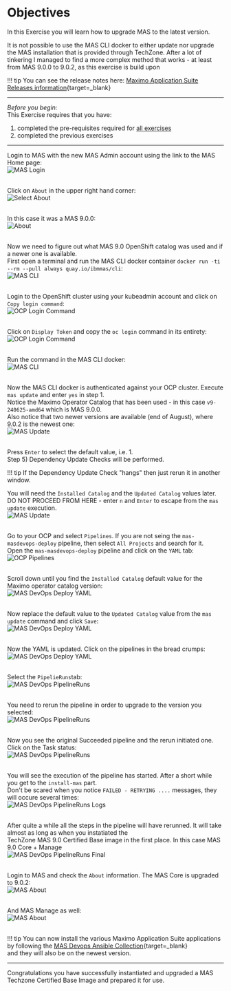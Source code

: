 # Objectives
In this Exercise you will learn how to upgrade MAS to the latest version.

It is not possible to use the MAS CLI docker to either update nor upgrade the MAS installation that is provided through TechZone. After a lot of tinkering I managed to find a more complex method that works - at least from MAS 9.0.0 to 9.0.2, as this exercise is build upon</br>

!!! tip
    You can see the release notes here: [Maximo Application Suite Releases information](https://www.ibm.com/support/pages/node/6570601){target=_blank}</br>

---
*Before you begin:*  
This Exercise requires that you have:

1. completed the pre-requisites required for [all exercises](prereqs.md)
2. completed the previous exercises

---

Login to MAS with the new MAS Admin account using the link to the MAS Home page:</br>
![MAS Login](img/mas_upgrade_00.png)</br></br>

Click on `About` in the upper right hand corner:</br>
![Select About](img/mas_upgrade_01.png)</br></br>

In this case it was a MAS 9.0.0:</br>
![About](img/mas_upgrade_02.png)</br></br>

Now we need to figure out what MAS 9.0 OpenShift catalog was used and if a newer one is available.</br>
First open a terminal and run the MAS CLI docker container `docker run -ti --rm --pull always quay.io/ibmmas/cli`:</br>
![MAS CLI](img/mas_upgrade_03.png)</br></br>

Login to the OpenShift cluster using your kubeadmin account and click on `Copy login command`:</br>
![OCP Login Command](img/mas_upgrade_04.png)</br></br>

Click on `Display Token` and copy the `oc login` command in its entirety:</br>
![OCP Login Command](img/mas_upgrade_05.png)</br></br>

Run the command in the MAS CLI docker:</br>
![MAS CLI](img/mas_upgrade_06.png)</br></br>

Now the MAS CLI docker is authenticated against your OCP cluster. Execute `mas update` and enter `yes` in step 1.</br>
Notice the Maximo Operator Catalog that has been used - in this case `v9-240625-amd64` which is MAS 9.0.0.</br>
Also notice that two newer versions are available (end of August), where 9.0.2 is the newest one:</br>
![MAS Update](img/mas_upgrade_07.png)</br></br>

Press `Enter` to select the default value, i.e. 1.</br>
Step 5) Dependency Update Checks will be performed. 

!!! tip
    If the Dependency Update Check "hangs" then just rerun it in another window.</br> 

You will need the `Installed Catalog` and the `Updated Catalog` values later.</br>
DO NOT PROCEED FROM HERE - enter `n` and `Enter` to escape from the `mas update` execution.</br>
![MAS Update](img/mas_upgrade_08.png)</br></br>

Go to your OCP and select `Pipelines`. If you are not seing the `mas-masdevops-deploy` pipeline, then select `All Projects` and search for it.</br>
Open the `mas-masdevops-deploy` pipeline and click on the `YAML` tab:</br>
![OCP Pipelines](img/mas_upgrade_09.png)</br></br>

Scroll down until you find the `Installed Catalog` default value for the Maximo operator catalog version:</br>
![MAS DevOps Deploy YAML](img/mas_upgrade_10.png)</br></br>

Now replace the default value to the `Updated Catalog` value from the `mas update` command and click `Save`:</br>
![MAS DevOps Deploy YAML](img/mas_upgrade_11.png)</br></br>

Now the YAML is updated. Click on the pipelines in the bread crumps:</br>
![MAS DevOps Deploy YAML](img/mas_upgrade_12.png)</br></br>

Select the `PipelieRuns`tab:</br>
![MAS DevOps PipelineRuns](img/mas_upgrade_13.png)</br></br>

You need to rerun the pipeline in order to upgrade to the version you selected:</br>
![MAS DevOps PipelineRuns](img/mas_upgrade_14.png)</br></br>

Now you see the original Succeeded pipeline and the rerun initiated one. Click on the Task status:</br>
![MAS DevOps PipelineRuns](img/mas_upgrade_15.png)</br></br>

You will see the execution of the pipeline has started. After a short while you get to the `install-mas` part.</br> 
Don't be scared when you notice `FAILED - RETRYING ....` messages, they will occure several times:</br>
![MAS DevOps PipelineRuns Logs](img/mas_upgrade_16.png)</br></br>

After quite a while all the steps in the pipeline will have rerunned. It will take almost as long as when you instatiated the</br> 
TechZone MAS 9.0 Certified Base image in the first place. In this case MAS 9.0 Core + Manage</br>
![MAS DevOps PipelineRuns Final](img/mas_upgrade_17.png)</br></br>

Login to MAS and check the `About` information. The MAS Core is upgraded to 9.0.2:</br>
![MAS About](img/mas_upgrade_18.png)</br></br>

And MAS Manage as well:</br>
![MAS About](img/mas_upgrade_19.png)</br></br>


!!! tip
    You can now install the various Maximo Application Suite applications by following the [MAS Devops Ansible Collection](https://ibm-mas.github.io/ansible-devops/){target=_blank}</br> 
    and they will also be on the newest version.</br>


---
Congratulations you have successfully instantiated and upgraded a MAS Techzone Certified Base Image and prepared it for use.</br>
